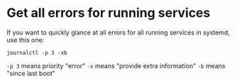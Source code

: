# Get all errors for running services

If you want to quickly glance at all errors for all running services in systemd, use this one:

```
journalctl -p 3 -xb
```

`-p 3` means priority "error"
`-x` means "provide extra information"
`-b` means "since last boot"
